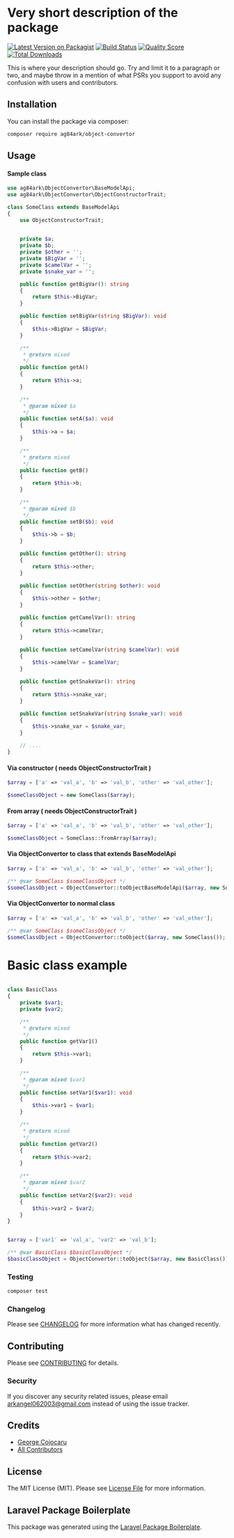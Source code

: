 # Very short description of the package

[![Latest Version on Packagist](https://img.shields.io/packagist/v/ag84ark/object-convertor.svg?style=flat-square)](https://packagist.org/packages/ag84ark/object-convertor)
[![Build Status](https://img.shields.io/travis/ag84ark/object-convertor/master.svg?style=flat-square)](https://travis-ci.org/ag84ark/object-convertor)
[![Quality Score](https://img.shields.io/scrutinizer/g/ag84ark/object-convertor.svg?style=flat-square)](https://scrutinizer-ci.com/g/ag84ark/object-convertor)
[![Total Downloads](https://img.shields.io/packagist/dt/ag84ark/object-convertor.svg?style=flat-square)](https://packagist.org/packages/ag84ark/object-convertor)

This is where your description should go. Try and limit it to a paragraph or two, and maybe throw in a mention of what PSRs you support to avoid any confusion with users and contributors.

## Installation

You can install the package via composer:

```bash
composer require ag84ark/object-convertor
```

## Usage

#### Sample class
``` php
use ag84ark\ObjectConvertor\BaseModelApi;
use ag84ark\ObjectConvertor\ObjectConstructorTrait;

class SomeClass extends BaseModelApi
{
    use ObjectConstructorTrait;

    
    private $a;
    private $b;
    private $other = '';
    private $BigVar = '';
    private $camelVar = '';
    private $snake_var = '';

    public function getBigVar(): string
    {
        return $this->BigVar;
    }

    public function setBigVar(string $BigVar): void
    {
        $this->BigVar = $BigVar;
    }

    /**
     * @return mixed
     */
    public function getA()
    {
        return $this->a;
    }

    /**
     * @param mixed $a
     */
    public function setA($a): void
    {
        $this->a = $a;
    }

    /**
     * @return mixed
     */
    public function getB()
    {
        return $this->b;
    }

    /**
     * @param mixed $b
     */
    public function setB($b): void
    {
        $this->b = $b;
    }

    public function getOther(): string
    {
        return $this->other;
    }

    public function setOther(string $other): void
    {
        $this->other = $other;
    }

    public function getCamelVar(): string
    {
        return $this->camelVar;
    }

    public function setCamelVar(string $camelVar): void
    {
        $this->camelVar = $camelVar;
    }

    public function getSnakeVar(): string
    {
        return $this->snake_var;
    }

    public function setSnakeVar(string $snake_var): void
    {
        $this->snake_var = $snake_var;
    }

    // ....
}
```

#### Via constructor  ( needs ObjectConstructorTrait )
```php
$array = ['a' => 'val_a', 'b' => 'val_b', 'other' => 'val_other'];

$someClassObject = new SomeClass($array);
```


#### From array ( needs ObjectConstructorTrait )
```php
$array = ['a' => 'val_a', 'b' => 'val_b', 'other' => 'val_other'];

$someClassObject = SomeClass::fromArray($array);
```

#### Via ObjectConvertor to class that extends BaseModelApi 
```php
$array = ['a' => 'val_a', 'b' => 'val_b', 'other' => 'val_other'];

/** @var SomeClass $someClassObject */
$someClassObject = ObjectConvertor::toObjectBaseModelApi($array, new SomeClass());
```


#### Via ObjectConvertor to normal class
```php
$array = ['a' => 'val_a', 'b' => 'val_b', 'other' => 'val_other'];

/** @var SomeClass $someClassObject */
$someClassObject = ObjectConvertor::toObject($array, new SomeClass());
```



# Basic class example
```php

class BasicClass
{
    private $var1;
    private $var2;

    /**
     * @return mixed
     */
    public function getVar1()
    {
        return $this->var1;
    }

    /**
     * @param mixed $var1
     */
    public function setVar1($var1): void
    {
        $this->var1 = $var1;
    }

    /**
     * @return mixed
     */
    public function getVar2()
    {
        return $this->var2;
    }

    /**
     * @param mixed $var2
     */
    public function setVar2($var2): void
    {
        $this->var2 = $var2;
    }
}


$array = ['var1' => 'val_a', 'var2' => 'val_b'];

/** @var BasicClass $basicClassObject */
$basicClassObject = ObjectConvertor::toObject($array, new BasicClass());
```



### Testing

``` bash
composer test
```

### Changelog

Please see [CHANGELOG](CHANGELOG.md) for more information what has changed recently.

## Contributing

Please see [CONTRIBUTING](CONTRIBUTING.md) for details.

### Security

If you discover any security related issues, please email arkangel062003@gmail.com instead of using the issue tracker.

## Credits

- [George Cojocaru](https://github.com/ag84ark)
- [All Contributors](../../contributors)

## License

The MIT License (MIT). Please see [License File](LICENSE.md) for more information.

## Laravel Package Boilerplate

This package was generated using the [Laravel Package Boilerplate](https://laravelpackageboilerplate.com).
